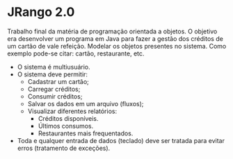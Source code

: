 # JRango 2.0
Trabalho final da matéria de programação orientada a objetos. O objetivo era desenvolver um programa em Java para fazer a gestão dos
créditos de um cartão de vale refeição. Modelar os objetos presentes no sistema. Como exemplo pode-se citar: cartão, restaurante, etc.
- O sistema é multiusuário.
- O sistema deve permitir:
  - Cadastrar um cartão;
  - Carregar créditos;
  - Consumir créditos;
  - Salvar os dados em um arquivo (fluxos);
  - Visualizar diferentes relatórios:
    - Créditos disponíveis.
    - Últimos consumos.
    - Restaurantes mais frequentados.
- Toda e qualquer entrada de dados (teclado) deve ser tratada para evitar erros (tratamento de exceções).
